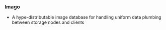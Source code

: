 ### Imago

- A hype-distributable image database for handling uniform data plumbing between storage nodes and clients
